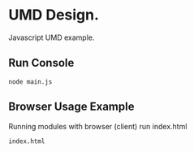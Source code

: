 # UMD Design.
Javascript UMD example.

## Run Console
```
node main.js
```

## Browser Usage Example
Running modules with browser (client) run index.html 
```
index.html
```
